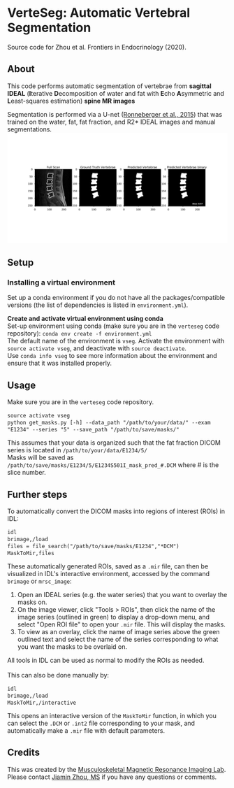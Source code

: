 # VerteSeg: Automatic Vertebral Segmentation
Source code for Zhou et al. Frontiers in Endocrinology (2020).

## About
This code performs automatic segmentation of vertebrae from **sagittal IDEAL** (**I**terative **D**ecomposition of water and fat with **E**cho **A**symmetric and **L**east-squares estimation) **spine MR images**<br /> 

Segmentation is performed via a U-net ([Ronneberger et al., 2015](https://arxiv.org/abs/1505.04597)) that was trained on the water, fat, fat fraction, and R2* IDEAL images and manual segmentations.
![segmentation example](imgs/example-1.png)

## Setup
### Installing a virtual environment
Set up a conda environment if you do not have all the packages/compatible versions (the list of dependencies is listed in `environment.yml`).<br />

**Create and activate virtual environment using conda**<br />
Set-up environment using conda (make sure you are in the `verteseg` code repository):
`conda env create -f environment.yml`<br />
The default name of the environment is `vseg`. Activate the environment with `source activate vseg`, and deactivate with `source deactivate`.<br />
Use `conda info vseg` to see more information about the environment and ensure that it was installed properly.

## Usage

Make sure you are in the `verteseg` code repository.
```
source activate vseg
python get_masks.py [-h] --data_path "/path/to/your/data/" --exam "E1234" --series "5" --save_path "/path/to/save/masks/"
```
This assumes that your data is organized such that the fat fraction DICOM series is located in `/path/to/your/data/E1234/5/`<br />
Masks will be saved as `/path/to/save/masks/E1234/5/E1234S501I_mask_pred_#.DCM` where # is the slice number.

## Further steps

To automatically convert the DICOM masks into regions of interest (ROIs) in IDL:
```
idl
brimage,/load
files = file_search("/path/to/save/masks/E1234","*DCM")
MaskToMir,files
```
These automatically generated ROIs, saved as a `.mir` file, can then be visualized in IDL's interactive environment,
accessed by the command `brimage` or `mrsc_image`:
1. Open an IDEAL series (e.g. the water series) that you want to overlay the masks on.
2. On the image viewer, click "Tools > ROIs", then click the name of the image series (outlined in green) to display a drop-down menu, 
and select "Open ROI file" to open your `.mir` file. This will display the masks.
3. To view as an overlay, click the name of image series above the green outlined text and select the name of the series 
corresponding to what you want the masks to be overlaid on.

All tools in IDL can be used as normal to modify the ROIs as needed.
<br /><br />
This can also be done manually by:
```
idl
brimage,/load
MaskToMir,/interactive
```
This opens an interactive version of the `MaskToMir` function, in which you can select the `.DCM` or `.int2` file corresponding to your mask, and 
automatically make a `.mir` file with default parameters.

## Credits

This was created by the [Musculoskeletal Magnetic Resonance Imaging Lab](https://profiles.ucsf.edu/roland.krug).<br />
Please contact [Jiamin Zhou, MS](https://profiles.ucsf.edu/jiamin.zhou) if you have any questions or comments.
